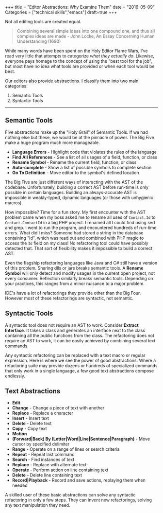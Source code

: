 +++
title = "Editor Abstractions: Why Examine Them"
date = "2016-05-09"
Categories = ["technical skills","emacs"]
draft=true
+++

Not all editing tools are created equal.

> Combining several simple ideas into one compound one, and thus all complex
> ideas are made - John Locke, An Essay Concerning Human Understanding (1690)

While many words have been spent on the Holy Editor Flame Wars, I've read very
little that attempts to categorize _what they actually do_. Likewise, everyone
pays homage to the concept of using the "best tool for the job", but most have
no idea what tools are provided or when each tool would be best.

<!-- If every concrete sequence had its own bespoke functions, we would find them -->
<!-- much more difficult to use. Imagine if only Lists could be used in a -->
<!-- ```foreach```, and Dictionaries needed to be ```for-every``` while Array needed -->
<!-- a ```for``` loop. We would find them much harder to use. Moving code from one -->
<!-- data structure to another would be a massive undertaking. _This is what IDE's do -->

<!-- The three major sequence abstractions are far superior to dozens of specialized -->
<!-- functions. They are also superior to the overly generic function ```foreach```. -->
<!-- The ```foreach``` function is weak because it is too generic. The a they -->
<!-- abstract away the details needed to make ```foreach``` work. The three are easy -->
<!-- to learn, simple to combine, and allow for endless reuse. -->

Our editors also provide abstractions. I classify them into two main categories:

1. Semantic Tools
2. Syntactic Tools

-----------
<!-- Every additional editor abstraction is a new mental tax. -->

## Semantic Tools

Five abstractions make up the "Holy Grail" of Semantic Tools. If we had nothing
else but these, we would be at the pinnacle of power. The Big Five make a huge
program much more manageable.

* **Language Errors** - Highlight code that violates the rules of the language
* **Find All References** - See a list of all usages of a field, function, or class
* **Rename Symbol** - Rename the current field, function, or class
* **Auto-complete** - Show a list of possible symbols to complete section
* **Go To Definition** - Move editor to the symbol's defined location

The Big Five are just different ways of interacting with the AST of the
codebase. Unfortunately, building a correct AST before run-time is only possible
in certain languages. Building an always-accurate AST is impossible in
weakly-typed, dynamic languages (or those with unhygienic macros).

How impossible? Time for a fun story. My first encounter with the AST problem
came when my boss asked me to rename all uses of ```Contact.Id``` to
```Contact.ContactId``` in a big PHP project. I renamed all I could find using
sed and grep. I went to run the program, and encountered hundreds of run-time
errors. What did I miss? Someone had stored a string in the database containing
"Id", which was read out and combined with PHP magic to access the ```Id```
field on my class! No refactoring tool could have possibly detected that. That
sort of flexibility makes it impossible to build a correct AST.

Even the flagship refactoring languages like Java and C# still have a version of
this problem. Sharing dlls or jars breaks semantic tools. A **Rename Symbol**
will only detect and modify usages in the current open project, not every
consumer. Reflection similarly breaks semantic tools. Depending on your
practices, this ranges from a minor nuisance to a major problem.

  <!-- In the last decade, several IDE's have added plugins that can build an AST from -->
  <!-- PHP, Python, Ruby, JavaScript, Clojure, etc. While incomplete by nature, these -->
  <!-- at least provide some modest functionality. -->
<!-- While I would never want to take over a huge codebase without the Big Four, I have lately come to rely on them less and less. -->

IDE's have a lot of refactorings they provide other than the Big Four. However
most of these refactorings are syntactic, not semantic.

## Syntactic Tools

A syntactic tool does not require an AST to work. Consider **Extract
Interface**. It takes a class and generates an interface next to the class
containing all the public functions from the class. The refactoring does not
require an AST to work, it can be easily achieved by combining several text
commands.

Any syntactic refactoring can be replaced with a text macro or regular
expression. Here is where we see the power of good abstractions. Where a
refactoring suite may provide dozens or hundreds of specialized commands that
only work in a single language, a few good text abstractions compose endlessly.

## Text Abstractions

* **Edit**
 * **Change** - Change a piece of text with another
 * **Replace** - Replace a character
 * **Insert** - Insert text
 * **Delete** - Delete text
 * **Copy** - Copy text
* **Motion**
 * **(Forward|Back) By (Letter|Word|Line|Sentence|Paragraph)** - Move cursor by
   specified delimiter
 * **Range** - Operate on a range of lines or search criteria
* **Repeat** - Repeat last command
* **Search** - Find instances of text
 * **Replace** - Replace with alternate text
 * **Operate** - Perform action on line containing text
 * **Delete** - Delete line containing text
* **Record|Playback** - Record and save actions, replaying them when needed

A skilled user of these basic abstractions can solve any syntactic refactoring
in only a few steps. They can invent new refactorings, solving any text
manipulation they need.

<!-- | |  | Correctly Call Function | Adding New State | Best When | -->
<!-- |------------- |-------------- | ------------ | ------------- | ------------- | -->
<!-- |**Semantic Tools** | Explicit |  Easier  | Harder | State Values Change Frequently -->
<!-- |**Syntactic Tools** | Implicit |  Harder  |  Easier | State Values Change Rarely -->
<!-- |**Text Abstractions** | Implicit |  Harder  |  Easier | State Values Change Rarely -->

<!-- The more I watch Patrick work, the more I realize how much mental and muscle -->
<!-- memory I have built up around "Visual Studio"-only abstractions. -->

<!-- Our editing tools are also abstractions. We memorize commands to perform -->
<!-- actions, disregarding the underlying implementation. -->

<!-- I have found that if you have a good set of abstractions for editing code, you -->
<!-- can be very productive across lots of languages and frameworks. -->
